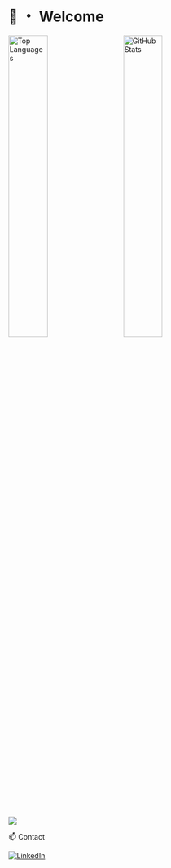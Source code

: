 # 👋 ・ Welcome

<div>
  <img src="https://github-readme-stats.vercel.app/api/top-langs/?username=EuronGreyjoy91&layout=compact&theme=material-palenight&hide_border=true" alt="Top Languages" style="width: 39%; margin-right: 5%;" />
  <img src="https://github-readme-stats.vercel.app/api?username=EuronGreyjoy91&show_icons=true&count_private=true&theme=radical" alt="GitHub Stats" style="width: 39%;" />
</div>

![](https://komarev.com/ghpvc/?username=EuronGreyjoy91)


📫 Contact 


[![LinkedIn](https://img.shields.io/badge/LinkedIn-8A2BE2?style=for-the-badge&logo=linkedin&logoColor=white)](https://www.linkedin.com/in/federico-ignacio-ibarra-berardi-015b13124/)
